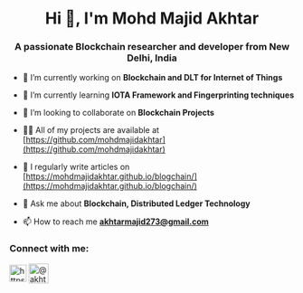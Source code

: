 <h1 align="center">Hi 👋, I'm Mohd Majid Akhtar</h1>
<h3 align="center">A passionate Blockchain researcher and developer from New Delhi, India</h3>

<!-- <p align="left"> <a href="https://github.com/ryo-ma/github-profile-trophy"><img src="https://github-profile-trophy.vercel.app/?username=mohdmajidakhtar" alt="mohdmajidakhtar" /></a> </p> -->

- 🔭 I’m currently working on **Blockchain and DLT for Internet of Things**

- 🌱 I’m currently learning **IOTA Framework and Fingerprinting techniques**

- 👯 I’m looking to collaborate on **Blockchain Projects**

- 👨‍💻 All of my projects are available at [https://github.com/mohdmajidakhtar](https://github.com/mohdmajidakhtar)

- 📝 I regularly write articles on [https://mohdmajidakhtar.github.io/blogchain/](https://mohdmajidakhtar.github.io/blogchain/)

- 💬 Ask me about **Blockchain, Distributed Ledger Technology**

- 📫 How to reach me **akhtarmajid273@gmail.com**

<!-- - 📄 Know about my experiences [https://mohdmajidakhtar.github.io/documents/CV_MohdMajidAkhtar.pdf](https://mohdmajidakhtar.github.io/documents/CV_MohdMajidAkhtar.pdf) -->

<h3 align="left">Connect with me:</h3>
<p align="left">
<a href="https://linkedin.com/in/https://www.linkedin.com/in/mohd-majid-akhtar-036105158/" target="blank"><img align="center" src="https://image.flaticon.com/icons/png/512/61/61109.png" alt="https://www.linkedin.com/in/mohd-majid-akhtar-036105158/" height="30" width="30" /></a>
<a href="https://medium.com/@akhtarmajid273" target="blank"><img align="center" src="https://cdn4.iconfinder.com/data/icons/social-media-2210/24/Medium-512.png" alt="@akhtarmajid273" height="35" width="35" /></a>
</p>

<!-- <h3 align="left">Languages and Tools:</h3>
<p align="left"> <a href="https://developer.android.com" target="_blank"> <img src="https://raw.githubusercontent.com/devicons/devicon/master/icons/android/android-original-wordmark.svg" alt="android" width="40" height="40"/> </a> <a href="https://www.arduino.cc/" target="_blank"> <img src="https://cdn.worldvectorlogo.com/logos/arduino-1.svg" alt="arduino" width="40" height="40"/> </a> <a href="https://www.cprogramming.com/" target="_blank"> <img src="https://raw.githubusercontent.com/devicons/devicon/master/icons/c/c-original.svg" alt="c" width="40" height="40"/> </a> <a href="https://www.chartjs.org" target="_blank"> <img src="https://www.chartjs.org/media/logo-title.svg" alt="chartjs" width="40" height="40"/> </a> <a href="https://www.w3schools.com/cpp/" target="_blank"> <img src="https://raw.githubusercontent.com/devicons/devicon/master/icons/cplusplus/cplusplus-original.svg" alt="cplusplus" width="40" height="40"/> </a> <a href="https://expressjs.com" target="_blank"> <img src="https://raw.githubusercontent.com/devicons/devicon/master/icons/express/express-original-wordmark.svg" alt="express" width="40" height="40"/> </a> <a href="https://firebase.google.com/" target="_blank"> <img src="https://www.vectorlogo.zone/logos/firebase/firebase-icon.svg" alt="firebase" width="40" height="40"/> </a> <a href="https://cloud.google.com" target="_blank"> <img src="https://www.vectorlogo.zone/logos/google_cloud/google_cloud-icon.svg" alt="gcp" width="40" height="40"/> </a> <a href="https://git-scm.com/" target="_blank"> <img src="https://www.vectorlogo.zone/logos/git-scm/git-scm-icon.svg" alt="git" width="40" height="40"/> </a> <a href="https://www.w3.org/html/" target="_blank"> <img src="https://raw.githubusercontent.com/devicons/devicon/master/icons/html5/html5-original-wordmark.svg" alt="html5" width="40" height="40"/> </a> <a href="https://www.java.com" target="_blank"> <img src="https://raw.githubusercontent.com/devicons/devicon/master/icons/java/java-original.svg" alt="java" width="40" height="40"/> </a> <a href="https://developer.mozilla.org/en-US/docs/Web/JavaScript" target="_blank"> <img src="https://raw.githubusercontent.com/devicons/devicon/master/icons/javascript/javascript-original.svg" alt="javascript" width="40" height="40"/> </a> <a href="https://www.mysql.com/" target="_blank"> <img src="https://raw.githubusercontent.com/devicons/devicon/master/icons/mysql/mysql-original-wordmark.svg" alt="mysql" width="40" height="40"/> </a> <a href="https://nodejs.org" target="_blank"> <img src="https://raw.githubusercontent.com/devicons/devicon/master/icons/nodejs/nodejs-original-wordmark.svg" alt="nodejs" width="40" height="40"/> </a> <a href="https://www.photoshop.com/en" target="_blank"> <img src="https://raw.githubusercontent.com/devicons/devicon/master/icons/photoshop/photoshop-line.svg" alt="photoshop" width="40" height="40"/> </a> <a href="https://www.python.org" target="_blank"> <img src="https://raw.githubusercontent.com/devicons/devicon/master/icons/python/python-original.svg" alt="python" width="40" height="40"/> </a> <a href="https://scikit-learn.org/" target="_blank"> <img src="https://upload.wikimedia.org/wikipedia/commons/0/05/Scikit_learn_logo_small.svg" alt="scikit_learn" width="40" height="40"/> </a> </p> -->

<!-- <p>&nbsp;<img align="center" src="https://github-readme-stats.vercel.app/api?username=mohdmajidakhtar&show_icons=true&locale=en" alt="mohdmajidakhtar" /></p> -->
